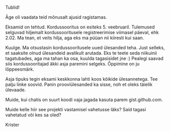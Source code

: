 Tublid!

Äge oli vaadata teid mõnusalt ajusid ragistamas.

Eksamid on tehtud. Kordussooritus on esiteks 5. veebruaril. Tulemused selguvad hiljemalt kordussooritusele registreerimise viimasel päeval, ehk 2.02. Ma tean, et veits hilja, aga eks ma püüan nii kiiresti kui saan.

Kuulge. Ma otsustasin kordussooritusele uued ülesanded teha. Just selleks, et saaksite olnud ülesandeid avalikult arutada. Eks te teete seda niikuinii tagatubades, aga ma tahan ka osa, kuulda tagasisidet jne :) Pealegi saavad siis kordussooritajad äkki asja paremini selgeks. Õppimine on ju lõppeesmärk.

Asja tipuks tegin eksami keskkonna lahti koos kõikide ülesannetega. Tee palju linke soovid. Panin prooviülesanded ka sisse, noh et oleks täielik ülevaade.

Muide, kui chatis on suurt koodi vaja jagada kasuta parem gist.github.com.

Muide kelle hiir see projekti vastamisel vahetusse läks? Said tagasi vahetatud või kes sa oled?

Krister
